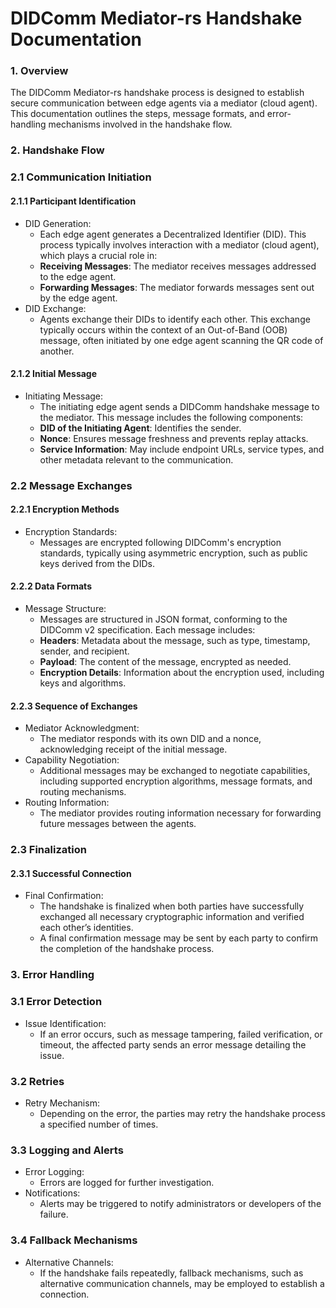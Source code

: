 # DIDComm Mediator-rs Handshake Documentation
### 1. Overview
The DIDComm Mediator-rs handshake process is designed to establish secure communication between edge agents via a mediator (cloud agent). This documentation outlines the steps, message formats, and error-handling mechanisms involved in the handshake flow.
### 2. Handshake Flow
### 2.1 Communication Initiation
#### 2.1.1 Participant Identification
- DID Generation:
  - Each edge agent generates a Decentralized Identifier (DID). This process typically involves interaction with a mediator (cloud agent), which plays a crucial role in:
  - **Receiving Messages**: The mediator receives messages addressed to the edge agent.
  - **Forwarding Messages**: The mediator forwards messages sent out by the edge agent.
- DID Exchange:
  - Agents exchange their DIDs to identify each other. This exchange typically occurs within the context of an Out-of-Band (OOB) message, often initiated by one edge agent scanning the QR code of another.
#### 2.1.2 Initial Message
- Initiating Message:
  - The initiating edge agent sends a DIDComm handshake message to the mediator. This message includes the following components:
  - **DID of the Initiating Agent**: Identifies the sender.
  - **Nonce**: Ensures message freshness and prevents replay attacks.
  - **Service Information**: May include endpoint URLs, service types, and other metadata relevant to the communication.
### 2.2 Message Exchanges
#### 2.2.1 Encryption Methods
- Encryption Standards:
  - Messages are encrypted following DIDComm's encryption standards, typically using asymmetric encryption, such as public keys derived from the DIDs.
#### 2.2.2 Data Formats
  - Message Structure:
    - Messages are structured in JSON format, conforming to the DIDComm v2 specification. Each message includes:
    - **Headers**: Metadata about the message, such as type, timestamp, sender, and recipient.
    - **Payload**: The content of the message, encrypted as needed.
    - **Encryption Details**: Information about the encryption used, including keys and algorithms.
#### 2.2.3 Sequence of Exchanges
- Mediator Acknowledgment:
  - The mediator responds with its own DID and a nonce, acknowledging receipt of the initial message.
- Capability Negotiation:
  - Additional messages may be exchanged to negotiate capabilities, including supported encryption algorithms, message formats, and routing mechanisms.
- Routing Information:
  - The mediator provides routing information necessary for forwarding future messages between the agents.
### 2.3 Finalization
#### 2.3.1 Successful Connection
- Final Confirmation:
  - The handshake is finalized when both parties have successfully exchanged all necessary cryptographic information and verified each other’s identities.
  - A final confirmation message may be sent by each party to confirm the completion of the handshake process.
### 3. Error Handling
### 3.1 Error Detection
- Issue Identification:
  - If an error occurs, such as message tampering, failed verification, or timeout, the affected party sends an error message detailing the issue.
### 3.2 Retries
- Retry Mechanism:
  - Depending on the error, the parties may retry the handshake process a specified number of times.
### 3.3 Logging and Alerts
- Error Logging:
  - Errors are logged for further investigation.
- Notifications:
  - Alerts may be triggered to notify administrators or developers of the failure.
### 3.4 Fallback Mechanisms
- Alternative Channels:
  - If the handshake fails repeatedly, fallback mechanisms, such as alternative communication channels, may be employed to establish a connection.